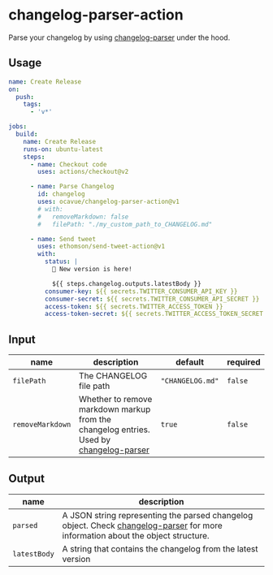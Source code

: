 # changelog-parser-action

Parse your changelog by using [changelog-parser](https://github.com/hypermodules/changelog-parser) under the hood.

## Usage

```yaml
name: Create Release
on:
  push:
    tags:
      - 'v*'

jobs:
  build:
    name: Create Release
    runs-on: ubuntu-latest
    steps:
      - name: Checkout code
        uses: actions/checkout@v2

      - name: Parse Changelog
        id: changelog
        uses: ocavue/changelog-parser-action@v1
        # with:
        #   removeMarkdown: false
        #   filePath: "./my_custom_path_to_CHANGELOG.md"

      - name: Send tweet
        uses: ethomson/send-tweet-action@v1
        with:
          status: |
            🎉 New version is here!

            ${{ steps.changelog.outputs.latestBody }}
          consumer-key: ${{ secrets.TWITTER_CONSUMER_API_KEY }}
          consumer-secret: ${{ secrets.TWITTER_CONSUMER_API_SECRET }}
          access-token: ${{ secrets.TWITTER_ACCESS_TOKEN }}
          access-token-secret: ${{ secrets.TWITTER_ACCESS_TOKEN_SECRET }}
```

## Input

| name             | description                                                                                                                                               | default          | required |
| ---------------- | --------------------------------------------------------------------------------------------------------------------------------------------------------- | ---------------- | -------- |
| `filePath`       | The CHANGELOG file path                                                                                                                                   | `"CHANGELOG.md"` | `false`  |
| `removeMarkdown` | Whether to remove markdown markup from the changelog entries. Used by [changelog-parser](https://github.com/hypermodules/changelog-parser#removemarkdown) | `true`           | `false`  |

## Output

| name         | description                                                                                                                                                                                   |
| ------------ | --------------------------------------------------------------------------------------------------------------------------------------------------------------------------------------------- |
| `parsed`        | A JSON string representing the parsed changelog object. Check [changelog-parser](https://github.com/hypermodules/changelog-parser#standards) for more information about the object structure. |
| `latestBody` | A string that contains the changelog from the latest version                                                                                                                                  |
